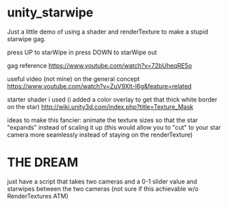 # unity_starwipe
Just a little demo of using a shader and renderTexture to make a stupid starwipe gag.

press UP to starWipe in
press DOWN to starWipe out

gag reference
https://www.youtube.com/watch?v=72bUheqRE5o

useful video (not mine) on the general concept
https://www.youtube.com/watch?v=ZuV9Xlt-l6g&feature=related

starter shader i used (i added a color overlay to get that thick white border on the star)
http://wiki.unity3d.com/index.php?title=Texture_Mask

ideas to make this fancier:
animate the texture sizes so that the star "expands" instead of scaling it up (this would allow you to "cut" to your star camera more seamlessly instead of staying on the renderTexture)



THE DREAM
====================================================
just have a script that takes two cameras and a 0-1 slider value and starwipes between the two cameras (not sure if this achievable w/o RenderTextures ATM)
